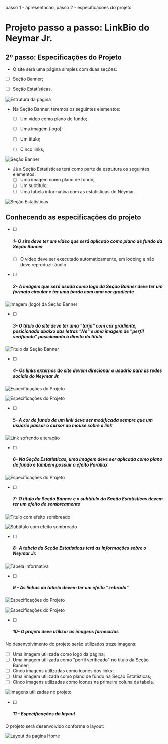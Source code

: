 passo 1 - apresentacao, passo 2 - especificacoes do projeto

# Projeto passo a passo: LinkBio do Neymar Jr.

## 2º passo: Especificações do Projeto

- O site será uma página simples com duas seções:

- [ ] Seção Banner;

- [ ] Seção Estatísticas.

![Estrutura da página](https://www.devmedia.com.br/arquivos/projeto_guiado/front-end/linkbio/passo2/fig1.png)



- Na Seção Banner, teremos os seguintes elementos:

  - [ ] Um vídeo como plano de fundo;

  - [ ] Uma imagem (logo);

  - [ ] Um título;

  - [ ] Cinco links;

![Seção Banner](https://www.devmedia.com.br/arquivos/projeto_guiado/front-end/linkbio/passo2/fig2.png)



- Já a Seção Estatísticas terá como parte da estrutura os seguintes elementos:
  - [ ] Uma imagem como plano de fundo;
  - [ ] Um subtítulo;
  - [ ] Uma tabela informativa com as estatísticas do Neymar.

![Seção Estatísticas](https://www.devmedia.com.br/arquivos/projeto_guiado/front-end/linkbio/passo2/fig3.png)

## Conhecendo as especificações do projeto

- [ ] ##### 1- O site deve ter um vídeo que será aplicado como plano de fundo da Seção Banner
  
  - [ ] O vídeo deve ser executado automaticamente, em looping e não deve reproduzir áudio.




- [ ] ##### 2- A imagem que será usada como logo da Seção Banner deve ter um formato circular e ter uma borda com uma cor gradiente

![Imagem (logo) da Seção Banner](https://www.devmedia.com.br/arquivos/projeto_guiado/front-end/linkbio/passo2/fig4.png)

- [ ] ##### 3- O título do site deve ter uma "tarja" com cor gradiente, posicionada abaixo das letras "Ne" e uma imagem de "perfil verificado" posicionada à direita do título

![Título da Seção Banner](https://www.devmedia.com.br/arquivos/projeto_guiado/front-end/linkbio/passo2/fig5.png)

- [ ] ##### 4- Os links externos do site devem direcionar o usuário para as redes sociais do Neymar Jr.

![Especificações do Projeto](https://www.devmedia.com.br/arquivos/projeto_guiado/front-end/linkbio/passo2/fig6.png)

![Especificações do Projeto](https://www.devmedia.com.br/arquivos/projeto_guiado/front-end/linkbio/passo2/fig7.png)

- [ ] ##### 5- A cor de fundo de um link deve ser modificada sempre que um usuário passar o cursor do mouse sobre o link

![Link sofrendo alteração](https://www.devmedia.com.br/arquivos/projeto_guiado/front-end/linkbio/passo2/fig8.png)

- [ ] ##### 6- Na Seção Estatísticas, uma imagem deve ser aplicada como plano de fundo e também possuir o efeito Parallax

![Especificações do Projeto](https://www.devmedia.com.br/arquivos/projeto_guiado/front-end/linkbio/passo2/31.png)



- [ ] ##### 7- O título da Seção Banner e o subtítulo da Seção Estatísticas devem ter um efeito de sombreamento

![Título com efeito sombreado](https://www.devmedia.com.br/arquivos/projeto_guiado/front-end/linkbio/passo2/fig9.png)

![Subtítulo com efeito sombreado](https://www.devmedia.com.br/arquivos/projeto_guiado/front-end/linkbio/passo2/fig10.png)



- [ ] ##### 8- A tabela da Seção Estatísticas terá as informações sobre o Neymar Jr.

![Tabela informativa](https://www.devmedia.com.br/arquivos/projeto_guiado/front-end/linkbio/passo2/fig11.png)



- [ ] ##### 9 - As linhas da tabela devem ter um efeito "zebrado"

![Especificações do Projeto](https://www.devmedia.com.br/arquivos/projeto_guiado/front-end/linkbio/passo2/35.png)

![Especificações do Projeto](https://www.devmedia.com.br/arquivos/projeto_guiado/front-end/linkbio/passo2/36.png)



- [ ] ##### 10- O projeto deve utilizar as imagens fornecidas

No desenvolvimento do projeto serão utilizados treze imagens:

- [ ] Uma imagem utilizada como logo da página;
- [ ] Uma imagem utilizada como "perfil verificado" no título da Seção Banner;
- [ ] Cinco imagens utilizadas como ícones dos links;
- [ ] Uma imagem utilizada como plano de fundo na Seção Estatísticas;
- [ ] Cinco imagens utilizadas como ícones na primeira coluna da tabela.

![Imagens utilizadas no projeto](https://www.devmedia.com.br/arquivos/projeto_guiado/front-end/linkbio/passo2/fig12.png)



- [ ] ##### 11 - Especificações do layout

O projeto será desenvolvido conforme o layout:

![Layout da página Home](https://www.devmedia.com.br/arquivos/projeto_guiado/front-end/linkbio/passo2/fig13.png)





